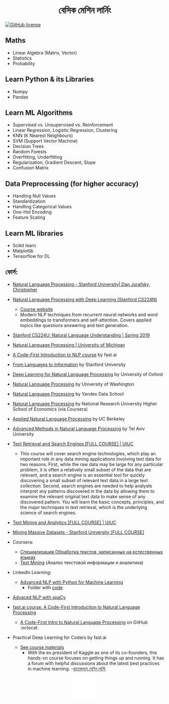 
<h1 align="center">বেসিক মেশিন লার্নিং</h1>

[![GitHub license](https://img.shields.io/badge/license-MIT-blue.svg)](https://github.com/ekramasif/Basic-Machine-Learning/blob/main/LICENSE)

## Maths 

 - Linear Algebra (Matrix, Vector)
 - Statistics
 - Probability

## Learn Python & its Libraries

 - Numpy
 - Pandas

## Learn ML Algorithms 

 - Supervised vs. Unsupervised vs. Reinforcement 
 - Linear Regression, Logistic Regression, Clustering
 - KNN (K Nearest Neighbours)
 - SVM (Support Vector Machine)
 - Decision Trees
 - Random Forests
 - Overfitting, Underfitting
 - Regularization, Gradient Descent, Slope
 - Confusion Matrix

## Data Preprocessing (for higher accuracy)

 - Handling Null Values
 - Standardization
 - Handling Categorical Values
 - One-Hot Encoding
 - Feature Scaling

## Learn ML libraries 

 - Scikit learn
 - Matplotlib
 - Tensorflow for DL



## কোর্স:

  - [Natural Language Processing - Stanford University| Dan Jurafsky, Christopher](https://www.youtube.com/playlist?list=PLLssT5z_DsK8HbD2sPcUIDfQ7zmBarMYv)
  - [Natural Language Processing with Deep Learning (Stanford CS224N)](https://www.youtube.com/playlist?list=PLoROMvodv4rOhcuXMZkNm7j3fVwBBY42z) 
     - [Course website](http://web.stanford.edu/class/cs224n/)
     - Modern NLP techniques from recurrent neural networks and word embeddings to transformers and self-attention. Covers applied topics like questions answering and text            generation.
  - [Stanford CS224U: Natural Language Understanding | Spring 2019](https://www.youtube.com/playlist?list=PLoROMvodv4rObpMCir6rNNUlFAn56Js20)
  - [Natural Language Processing | University of Michigan](https://www.youtube.com/playlist?list=PLLssT5z_DsK8BdawOVCCaTCO99Ya58ryR)
  - [A Code-First Introduction to NLP course](https://github.com/fastai/course-nlp) by fast.ai
  - [From Languages to Information](https://web.stanford.edu/class/cs124/) by Stanford University
  - [Deep Learning for Natural Language Processing](https://www.cs.ox.ac.uk/teaching/courses/2016-2017/dl/) by University of Oxford
  - [Natural Language Processing](https://courses.cs.washington.edu/courses/cse517/17wi/) by University of Washington
  - [Natural Language Processing](https://github.com/yandexdataschool/nlp_course/tree/master) by Yandex Data School
  - [Natural Language Processing](https://www.coursera.org/learn/language-processing) by National Research University Higher School of Economics (via Coursera)
  - [Applied Natural Language Processing](http://people.ischool.berkeley.edu/~dbamman/info256.html) by UC Berkeley
  - [Advanced Methods in Natural Language Processing](https://www.cs.tau.ac.il/~joberant/teaching/nlp_spring_2019/index.html) by Tel Aviv University
  - [Text Retrieval and Search Engines [FULL COURSE] | UIUC](https://www.youtube.com/playlist?list=PLLssT5z_DsK8Jk8mpFc_RPzn2obhotfDO)
    - This course will cover search engine technologies, which play an important role in any data mining applications involving text data for two reasons. First, while the raw          data may be large for any particular problem, it is often a relatively small subset of the data that are relevant, and a search engine is an essential tool for quickly          discovering a small subset of relevant text data in a large text collection. Second, search engines are needed to help analysts interpret any patterns discovered in            the data by allowing them to examine the relevant original text data to make sense of any discovered pattern. You will learn the basic concepts, principles, and the            major techniques in text retrieval, which is the underlying science of search engines. 
  - [Text Mining and Analytics [FULL COURSE] | UIUC](https://www.youtube.com/playlist?list=PLLssT5z_DsK8Xwnh_0bjN4KNT81bekvtt)
  - [Mining Massive Datasets - Stanford University [FULL COURSE]](https://www.youtube.com/playlist?list=PLLssT5z_DsK9JDLcT8T62VtzwyW9LNepV)
  - Coursera:
    - [Специализация Обработка текстов, написанных на естественных языках](https://www.coursera.org/specializations/natural-language-processing?utm_source=deeplearningai&utm_medium=institutions&utm_content=NLP_6/17_ppt#howItWorks)
    - [Text Mining](https://www.coursera.org/learn/text-mining) (Анализ текстовой информации и аналитика)
  - LinkedIn Learning:
    - [Advanced NLP with Python for Machine Learning](https://www.linkedin.com/learning/advanced-nlp-with-python-for-machine-learning)
      - Folder with [code](https://github.com/ElizaLo/NLP-Natural-Language-Processing/blob/master/Courses/LinkedIn%20Learning/Advanced%20NLP%20with%20Python%20for%20Machine%20Learning/Exercises.ipynb)
  - [Advaced NLP with spaCy](https://course.spacy.io/en/)
  - [fast.ai course: A Code-First Introduction to Natural Language Processing](https://www.fast.ai/2019/07/08/fastai-nlp/)
    - [A Code-First Intro to Natural Language Processing](https://github.com/fastai/course-nlp) on GitHub :octocat:

  - Practical Deep Learning for Coders by fast.ai
    - [See course materials](https://course.fast.ai/)
      - With the ex president of Kaggle as one of its co-founders, this hands-on course focuses on getting things up and running. It has a forum with helpful discussions about the    latest best practices in machine learning.
   -[হাতেকলমে মেশিন লার্নিং](https://rakibul-hassan.gitbook.io/mlbook-titanic/)
<p align="center">
  <a href="https://ekramasif.me">
    <img align="center" src="https://raw.githubusercontent.com/ekramasif/ekramasif/main/EkramAsif.gif" width="15%">
  </a>
</p>
